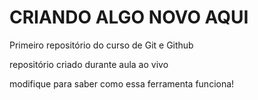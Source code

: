 # CRIANDO ALGO NOVO AQUI
 Primeiro repositório do curso de Git e Github

repositório criado durante aula ao vivo

modifique para saber como essa ferramenta funciona!

